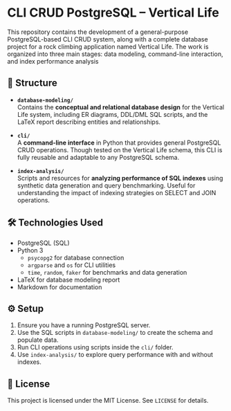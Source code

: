 # CLI CRUD PostgreSQL – Vertical Life

This repository contains the development of a general-purpose PostgreSQL-based CLI CRUD system, along with a complete database project for a rock climbing application named Vertical Life. The work is organized into three main stages: data modeling, command-line interaction, and index performance analysis

## 📁 Structure

- **`database-modeling/`**  
  Contains the **conceptual and relational database design** for the Vertical Life system, including ER diagrams, DDL/DML SQL scripts, and the LaTeX report describing entities and relationships.

- **`cli/`**  
  A **command-line interface** in Python that provides general PostgreSQL CRUD operations. Though tested on the Vertical Life schema, this CLI is fully reusable and adaptable to any PostgreSQL schema.

- **`index-analysis/`**  
  Scripts and resources for **analyzing performance of SQL indexes** using synthetic data generation and query benchmarking. Useful for understanding the impact of indexing strategies on SELECT and JOIN operations.

## 🛠 Technologies Used

- PostgreSQL (SQL)
- Python 3
  - `psycopg2` for database connection
  - `argparse` and `os` for CLI utilities
  - `time`, `random`, `faker` for benchmarks and data generation
- LaTeX for database modeling report
- Markdown for documentation

## ⚙️ Setup

1. Ensure you have a running PostgreSQL server.
2. Use the SQL scripts in `database-modeling/` to create the schema and populate data.
3. Run CLI operations using scripts inside the `cli/` folder.
4. Use `index-analysis/` to explore query performance with and without indexes.

## 📄 License

This project is licensed under the MIT License. See `LICENSE` for details.
